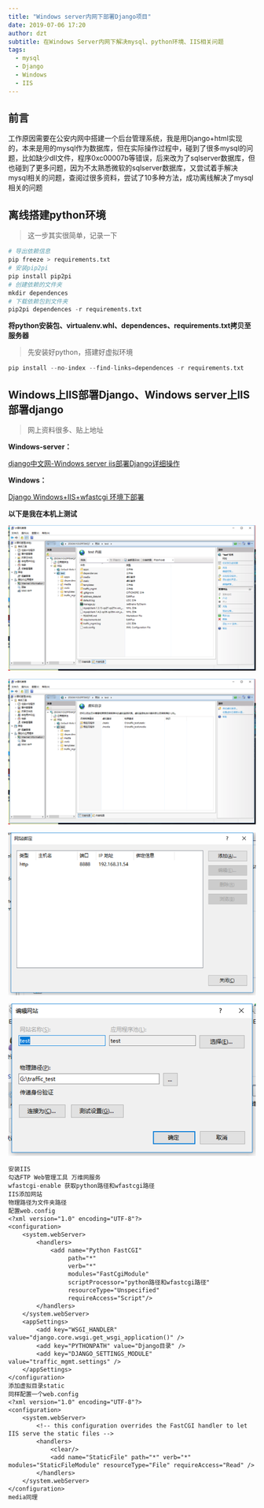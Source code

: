 ```yaml
---
title: "Windows server内网下部署Django项目"
date: 2019-07-06 17:20
author: dzt
subtitle: 在Windows Server内网下解决mysql、python环境、IIS相关问题 
tags:
  - mysql
  - Django
  - Windows
  - IIS
---
```




## 前言

工作原因需要在公安内网中搭建一个后台管理系统，我是用Django+html实现的，本来是用的mysql作为数据库，但在实际操作过程中，碰到了很多mysql的问题，比如缺少dll文件，程序0xc00007b等错误，后来改为了sqlserver数据库，但也碰到了更多问题，因为不太熟悉微软的sqlserver数据库，又尝试着手解决mysql相关的问题，查阅过很多资料，尝试了10多种方法，成功离线解决了mysql相关的问题



## 离线搭建python环境

> 这一步其实很简单，记录一下

```python
# 导出依赖信息
pip freeze > requirements.txt
# 安装pip2pi
pip install pip2pi
# 创建依赖的文件夹
mkdir dependences
# 下载依赖包到文件夹
pip2pi dependences -r requirements.txt

```



**将python安装包、virtualenv.whl、dependences、requirements.txt拷贝至服务器**

> 先安装好python，搭建好虚拟环境

```python
pip install --no-index --find-links=dependences -r requirements.txt
```





## Windows上IIS部署Django、Windows server上IIS部署django

> 网上资料很多、贴上地址

**Windows-server：**

[django中文网-Windows server iis部署Django详细操作](https://www.django.cn/article/show-21.html)



**Windows：**

[Django Windows+IIS+wfastcgi 环境下部署](https://www.cnblogs.com/wcwnina/p/10960242.html)



**以下是我在本机上测试**

![](https://raw.githubusercontent.com/yanshigou/yanshigou.github.io/master/img/t/IIS0.png)


![](https://raw.githubusercontent.com/yanshigou/yanshigou.github.io/master/img/t/IIS1.png)



![](https://raw.githubusercontent.com/yanshigou/yanshigou.github.io/master/img/t/IIS2.png)



![](https://raw.githubusercontent.com/yanshigou/yanshigou.github.io/master/img/t/IIS3.png)

```
安装IIS
勾选FTP Web管理工具 万维网服务
wfastcgi-enable 获取python路径和wfastcgi路径
IIS添加网站
物理路径为文件夹路径
配置web.config
<?xml version="1.0" encoding="UTF-8"?>
<configuration>
    <system.webServer>
        <handlers>
            <add name="Python FastCGI" 
                 path="*" 
                 verb="*" 
                 modules="FastCgiModule" 
                 scriptProcessor="python路径和wfastcgi路径" 
                 resourceType="Unspecified" 
                 requireAccess="Script"/>
        </handlers>
    </system.webServer>
    <appSettings>
        <add key="WSGI_HANDLER" value="django.core.wsgi.get_wsgi_application()" />
        <add key="PYTHONPATH" value="Django目录" />
        <add key="DJANGO_SETTINGS_MODULE" value="traffic_mgmt.settings" />
    </appSettings>
</configuration>
添加虚拟目录static
同样配置一个web.config
<?xml version="1.0" encoding="UTF-8"?>
<configuration>
    <system.webServer>
        <!-- this configuration overrides the FastCGI handler to let IIS serve the static files -->
        <handlers>
            <clear/>
            <add name="StaticFile" path="*" verb="*" modules="StaticFileModule" resourceType="File" requireAccess="Read" />
        </handlers>
    </system.webServer>
</configuration>
media同理
```

